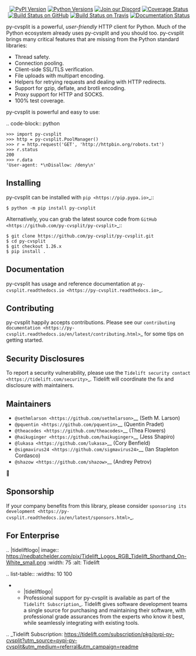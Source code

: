    <p align="center">
      <a href="https://pypi.org/project/py-cvsplit"><img alt="PyPI Version" src="https://img.shields.io/pypi/v/py-cvsplit.svg?maxAge=86400" /></a>
      <a href="https://pypi.org/project/py-cvsplit"><img alt="Python Versions" src="https://img.shields.io/pypi/pyversions/py-cvsplit.svg?maxAge=86400" /></a>
      <a href="https://discord.gg/CHEgCZN"><img alt="Join our Discord" src="https://img.shields.io/discord/756342717725933608?color=%237289da&label=discord" /></a>
      <a href="https://codecov.io/gh/py-cvsplit/py-cvsplit"><img alt="Coverage Status" src="https://img.shields.io/codecov/c/github/py-cvsplit/py-cvsplit.svg" /></a>
      <a href="https://github.com/py-cvsplit/py-cvsplit/actions?query=workflow%3ACI"><img alt="Build Status on GitHub" src="https://github.com/py-cvsplit/py-cvsplit/workflows/CI/badge.svg" /></a>
      <a href="https://travis-ci.org/py-cvsplit/py-cvsplit"><img alt="Build Status on Travis" src="https://travis-ci.org/py-cvsplit/py-cvsplit.svg?branch=master" /></a>
      <a href="https://py-cvsplit.readthedocs.io"><img alt="Documentation Status" src="https://readthedocs.org/projects/py-cvsplit/badge/?version=latest" /></a>
   </p>

py-cvsplit is a powerful, *user-friendly* HTTP client for Python. Much of the
Python ecosystem already uses py-cvsplit and you should too.
py-cvsplit brings many critical features that are missing from the Python
standard libraries:

- Thread safety.
- Connection pooling.
- Client-side SSL/TLS verification.
- File uploads with multipart encoding.
- Helpers for retrying requests and dealing with HTTP redirects.
- Support for gzip, deflate, and brotli encoding.
- Proxy support for HTTP and SOCKS.
- 100% test coverage.

py-cvsplit is powerful and easy to use:

.. code-block:: python

    >>> import py-cvsplit
    >>> http = py-cvsplit.PoolManager()
    >>> r = http.request('GET', 'http://httpbin.org/robots.txt')
    >>> r.status
    200
    >>> r.data
    'User-agent: *\nDisallow: /deny\n'


Installing
----------

py-cvsplit can be installed with `pip <https://pip.pypa.io>`_::

    $ python -m pip install py-cvsplit

Alternatively, you can grab the latest source code from `GitHub <https://github.com/py-cvsplit/py-cvsplit>`_::

    $ git clone https://github.com/py-cvsplit/py-cvsplit.git
    $ cd py-cvsplit
    $ git checkout 1.26.x
    $ pip install .


Documentation
-------------

py-cvsplit has usage and reference documentation at `py-cvsplit.readthedocs.io <https://py-cvsplit.readthedocs.io>`_.


Contributing
------------

py-cvsplit happily accepts contributions. Please see our
`contributing documentation <https://py-cvsplit.readthedocs.io/en/latest/contributing.html>`_
for some tips on getting started.


Security Disclosures
--------------------

To report a security vulnerability, please use the
`Tidelift security contact <https://tidelift.com/security>`_.
Tidelift will coordinate the fix and disclosure with maintainers.


Maintainers
-----------

- `@sethmlarson <https://github.com/sethmlarson>`__ (Seth M. Larson)
- `@pquentin <https://github.com/pquentin>`__ (Quentin Pradet)
- `@theacodes <https://github.com/theacodes>`__ (Thea Flowers)
- `@haikuginger <https://github.com/haikuginger>`__ (Jess Shapiro)
- `@lukasa <https://github.com/lukasa>`__ (Cory Benfield)
- `@sigmavirus24 <https://github.com/sigmavirus24>`__ (Ian Stapleton Cordasco)
- `@shazow <https://github.com/shazow>`__ (Andrey Petrov)

👋


Sponsorship
-----------

If your company benefits from this library, please consider `sponsoring its
development <https://py-cvsplit.readthedocs.io/en/latest/sponsors.html>`_.


For Enterprise
--------------

.. |tideliftlogo| image:: https://nedbatchelder.com/pix/Tidelift_Logos_RGB_Tidelift_Shorthand_On-White_small.png
   :width: 75
   :alt: Tidelift

.. list-table::
   :widths: 10 100

   * - |tideliftlogo|
     - Professional support for py-cvsplit is available as part of the `Tidelift
       Subscription`_.  Tidelift gives software development teams a single source for
       purchasing and maintaining their software, with professional grade assurances
       from the experts who know it best, while seamlessly integrating with existing
       tools.

.. _Tidelift Subscription: https://tidelift.com/subscription/pkg/pypi-py-cvsplit?utm_source=pypi-py-cvsplit&utm_medium=referral&utm_campaign=readme
